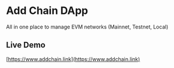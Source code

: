 # Add Chain DApp
All in one place to manage EVM networks (Mainnet, Testnet, Local)
## Live Demo
[https://www.addchain.link](https://www.addchain.link)